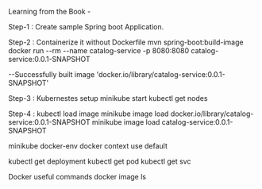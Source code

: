 Learning from the Book -

Step-1 : Create sample Spring boot Application.

Step-2 : Containerize it without Dockerfile
mvn spring-boot:build-image
docker run --rm --name catalog-service -p 8080:8080 catalog-service:0.0.1-SNAPSHOT

--Successfully built image 'docker.io/library/catalog-service:0.0.1-SNAPSHOT'

Step-3 : Kubernestes setup
minikube start
kubectl get nodes

Step-4 : kubectl load image
minikube image load docker.io/library/catalog-service:0.0.1-SNAPSHOT
minikube image load catalog-service:0.0.1-SNAPSHOT

minikube docker-env
docker context use default

kubectl get deployment
kubectl get pod
kubectl get svc

Docker useful commands
docker image ls